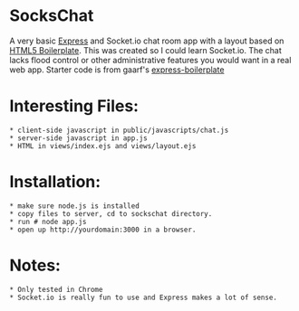 # SocksChat

A very basic [Express](http://expressjs.com/) and Socket.io chat room app with a layout based on [HTML5 Boilerplate](https://github.com/paulirish/html5-boilerplate). This was created so I could learn Socket.io. The chat lacks flood control or other administrative features you would want in a real web app. Starter code is from gaarf's [express-boilerplate](https://github.com/gaarf/express-boilerplate)

# Interesting Files:

	* client-side javascript in public/javascripts/chat.js
	* server-side javascript in app.js
	* HTML in views/index.ejs and views/layout.ejs

# Installation:

	* make sure node.js is installed
	* copy files to server, cd to sockschat directory.
	* run # node app.js
	* open up http://yourdomain:3000 in a browser.
	
# Notes:

	* Only tested in Chrome
	* Socket.io is really fun to use and Express makes a lot of sense.

